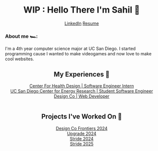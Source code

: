 <h1 align='center'>WIP : Hello There I'm Sahil 👋</h1>
<div align='center'>
    <a href="https://www.linkedin.com/in/sahilgathe/">LinkedIn</a>
    <a href="./Sahil_s_Resume_Summer_2025.pdf">Resume</a>
<div align='center'>

<div>
    <h3 align="left">About me 🏎️:</h3>
    <p align="left">I'm a 4th year computer science major at UC San Diego. I started programming cause I wanted to make videogames and now love to make cool websites.</p>
</div>

<div align='center'>
    <h2>My Experiences 🔭</h2>
    <a href="https://c4h.ucsd.edu/">Center For Health Design | Software Engineer Intern</a>
    <br>
    <a href="https://cer.ucsd.edu/">UC San Diego Center for Energy Research | Student Software Engineer</a>
    <br>
    <a href="https://designco-revamp.vercel.app/">Design Co | Web Developer</a>
</div>

<br>

<div align="center">
    <h2>Projects I've Worked On 🚀</h2>
    <a href="https://df24.ucsddesign.co/">Design Co Frontiers 2024</a>
    <br>
    <a href="https://upgrade24.ucsddesign.co/">Upgrade 2024</a>
    <br>
    <a href="https://stride24.ucsddesign.co/">Stride 2024</a>
    <br>
    <a href="https://df25.ucsddesign.co/">Stride 2025</a>
</div>

